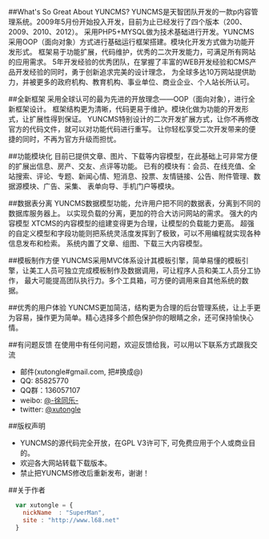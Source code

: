 ##What's So Great About YUNCMS?
YUNCMS是天智团队开发的一款p内容管理系统。2009年5月份开始投入开发，目前为止已经发行了四个版本（200、2009、2010、2012）。
采用PHP5+MYSQL做为技术基础进行开发。YUNCMS采用OOP（面向对象）方式进行基础运行框架搭建。模块化开发方式做为功能开发形式。
框架易于功能扩展，代码维护，优秀的二次开发能力，可满足所有网站的应用需求。 
5年开发经验的优秀团队，在掌握了丰富的WEB开发经验和CMS产品开发经验的同时，勇于创新追求完美的设计理念，
为全球多达10万网站提供助力，并被更多的政府机构、教育机构、事业单位、商业企业、个人站长所认可。

##全新框架
采用全球认可的最为先进的开放理念——OOP（面向对象），进行全新框架设计。
框架结构更为清晰，代码更易于维护。模块化做为功能的开发形式，让扩展性得到保证。
YUNCMS特别设计的二次开发扩展方式，让你不再修改官方的代码文件，就可以对功能代码进行重写。
让你轻松享受二次开发带来的便捷的同时，不再为官方升级而担忧。

##功能模块化
目前已提供文章、图片、下载等内容模型，在此基础上可非常方便的扩展出信息、房产、交友、点评等功能。
已有的模块有：会员、在线充值、全站搜索、评论、专题、新闻心情、短消息、投票、友情链接、公告、附件管理、数据源模块、广告、采集、
表单向导、手机门户等模块。

##数据表分离
YUNCMS数据模型功能，允许用户把不同的数据表，分离到不同的数据库服务器上。
以实现负载的分离，更加的符合大访问网站的需求。 
强大的内容模型 XTCMS的内容模型的组建变得更为合理，让模型的负载能力更高。
超强的自定义模型和字段功能则把系统灵活度发挥到了极致，可以不用编程就实现各种信息发布和检索。
系统内置了文章、组图、下载三大内容模型。

##模板制作方便
YUNCMS采用MVC体系设计其模板引擎，简单易懂的模板引擎，让美工人员可独立完成模板制作及数据调用，可让程序人员和美工人员分工协作，
最大可能提高团队执行力。多个工具箱，可方便的调用来自其他系统的数据。

##优秀的用户体验
YUNCMS更加简洁，结构更为合理的后台管理系统，让上手更为容易，操作更为简单。精心选择多个颜色保护你的眼睛之余，还可保持愉快心情。

##有问题反馈
在使用中有任何问题，欢迎反馈给我，可以用以下联系方式跟我交流

* 邮件(xutongle#gmail.com, 把#换成@)
* QQ: 85825770
* QQ群：136057107 
* weibo: [@-徐同乐-](http://weibo.com/xutongle)
* twitter: [@xutongle](http://twitter.com/xutongle)

##版权声明

* YUNCMS的源代码完全开放，在GPL V3许可下, 可免费应用于个人或商业目的。
* 欢迎各大网站转载下载版本。
* 禁止把YUNCMS修改后重新发布，谢谢！ 

##关于作者

```javascript
  var xutongle = {
    nickName  : "SuperMan",
    site : "http://www.l68.net"
  }
```
